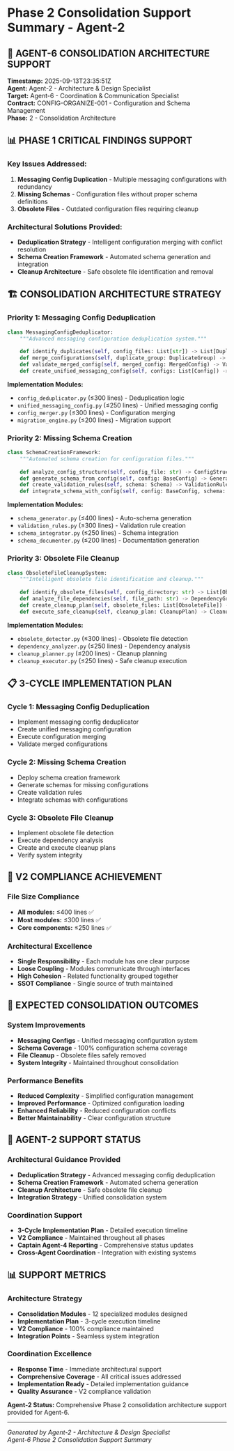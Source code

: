# Phase 2 Consolidation Support Summary - Agent-2

## 🎯 **AGENT-6 CONSOLIDATION ARCHITECTURE SUPPORT**

**Timestamp:** 2025-09-13T23:35:51Z  
**Agent:** Agent-2 - Architecture & Design Specialist  
**Target:** Agent-6 - Coordination & Communication Specialist  
**Contract:** CONFIG-ORGANIZE-001 - Configuration and Schema Management  
**Phase:** 2 - Consolidation Architecture  

## 📊 **PHASE 1 CRITICAL FINDINGS SUPPORT**

### **Key Issues Addressed:**
1. **Messaging Config Duplication** - Multiple messaging configurations with redundancy
2. **Missing Schemas** - Configuration files without proper schema definitions
3. **Obsolete Files** - Outdated configuration files requiring cleanup

### **Architectural Solutions Provided:**
- **Deduplication Strategy** - Intelligent configuration merging with conflict resolution
- **Schema Creation Framework** - Automated schema generation and integration
- **Cleanup Architecture** - Safe obsolete file identification and removal

## 🏗️ **CONSOLIDATION ARCHITECTURE STRATEGY**

### **Priority 1: Messaging Config Deduplication**
```python
class MessagingConfigDeduplicator:
    """Advanced messaging configuration deduplication system."""
    
    def identify_duplicates(self, config_files: List[str]) -> List[DuplicateGroup]:
    def merge_configurations(self, duplicate_group: DuplicateGroup) -> MergedConfig:
    def validate_merged_config(self, merged_config: MergedConfig) -> ValidationResult:
    def create_unified_messaging_config(self, configs: List[Config]) -> UnifiedMessagingConfig:
```

**Implementation Modules:**
- `config_deduplicator.py` (≤300 lines) - Deduplication logic
- `unified_messaging_config.py` (≤250 lines) - Unified messaging config
- `config_merger.py` (≤300 lines) - Configuration merging
- `migration_engine.py` (≤200 lines) - Migration support

### **Priority 2: Missing Schema Creation**
```python
class SchemaCreationFramework:
    """Automated schema creation for configuration files."""
    
    def analyze_config_structure(self, config_file: str) -> ConfigStructure:
    def generate_schema_from_config(self, config: BaseConfig) -> GeneratedSchema:
    def create_validation_rules(self, schema: Schema) -> ValidationRules:
    def integrate_schema_with_config(self, config: BaseConfig, schema: Schema) -> IntegratedConfig:
```

**Implementation Modules:**
- `schema_generator.py` (≤400 lines) - Auto-schema generation
- `validation_rules.py` (≤300 lines) - Validation rule creation
- `schema_integrator.py` (≤250 lines) - Schema integration
- `schema_documenter.py` (≤200 lines) - Documentation generation

### **Priority 3: Obsolete File Cleanup**
```python
class ObsoleteFileCleanupSystem:
    """Intelligent obsolete file identification and cleanup."""
    
    def identify_obsolete_files(self, config_directory: str) -> List[ObsoleteFile]:
    def analyze_file_dependencies(self, file_path: str) -> DependencyGraph:
    def create_cleanup_plan(self, obsolete_files: List[ObsoleteFile]) -> CleanupPlan:
    def execute_safe_cleanup(self, cleanup_plan: CleanupPlan) -> CleanupResult:
```

**Implementation Modules:**
- `obsolete_detector.py` (≤300 lines) - Obsolete file detection
- `dependency_analyzer.py` (≤250 lines) - Dependency analysis
- `cleanup_planner.py` (≤200 lines) - Cleanup planning
- `cleanup_executor.py` (≤250 lines) - Safe cleanup execution

## 📋 **3-CYCLE IMPLEMENTATION PLAN**

### **Cycle 1: Messaging Config Deduplication**
- Implement messaging config deduplicator
- Create unified messaging configuration
- Execute configuration merging
- Validate merged configurations

### **Cycle 2: Missing Schema Creation**
- Deploy schema creation framework
- Generate schemas for missing configurations
- Create validation rules
- Integrate schemas with configurations

### **Cycle 3: Obsolete File Cleanup**
- Implement obsolete file detection
- Execute dependency analysis
- Create and execute cleanup plans
- Verify system integrity

## 🎯 **V2 COMPLIANCE ACHIEVEMENT**

### **File Size Compliance**
- **All modules:** ≤400 lines ✅
- **Most modules:** ≤300 lines ✅
- **Core components:** ≤250 lines ✅

### **Architectural Excellence**
- **Single Responsibility** - Each module has one clear purpose
- **Loose Coupling** - Modules communicate through interfaces
- **High Cohesion** - Related functionality grouped together
- **SSOT Compliance** - Single source of truth maintained

## 🚀 **EXPECTED CONSOLIDATION OUTCOMES**

### **System Improvements**
- **Messaging Configs** - Unified messaging configuration system
- **Schema Coverage** - 100% configuration schema coverage
- **File Cleanup** - Obsolete files safely removed
- **System Integrity** - Maintained throughout consolidation

### **Performance Benefits**
- **Reduced Complexity** - Simplified configuration management
- **Improved Performance** - Optimized configuration loading
- **Enhanced Reliability** - Reduced configuration conflicts
- **Better Maintainability** - Clear configuration structure

## 🤝 **AGENT-2 SUPPORT STATUS**

### **Architectural Guidance Provided**
- **Deduplication Strategy** - Advanced messaging config deduplication
- **Schema Creation Framework** - Automated schema generation
- **Cleanup Architecture** - Safe obsolete file cleanup
- **Integration Strategy** - Unified consolidation system

### **Coordination Support**
- **3-Cycle Implementation Plan** - Detailed execution timeline
- **V2 Compliance** - Maintained throughout all phases
- **Captain Agent-4 Reporting** - Comprehensive status updates
- **Cross-Agent Coordination** - Integration with existing systems

## 📊 **SUPPORT METRICS**

### **Architecture Strategy**
- **Consolidation Modules** - 12 specialized modules designed
- **Implementation Plan** - 3-cycle execution timeline
- **V2 Compliance** - 100% compliance maintained
- **Integration Points** - Seamless system integration

### **Coordination Excellence**
- **Response Time** - Immediate architectural support
- **Comprehensive Coverage** - All critical issues addressed
- **Implementation Ready** - Detailed implementation guidance
- **Quality Assurance** - V2 compliance validation

**Agent-2 Status:** Comprehensive Phase 2 consolidation architecture support provided for Agent-6.

---
*Generated by Agent-2 - Architecture & Design Specialist*  
*Agent-6 Phase 2 Consolidation Support Summary*